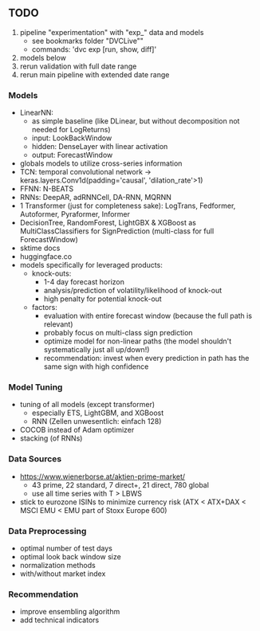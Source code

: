 ## TODO
1. pipeline "experimentation" with "exp_" data and models
    - see bookmarks folder "DVCLive""
    - commands: 'dvc exp [run, show, diff]'
2. models below
3. rerun validation with full date range
4. rerun main pipeline with extended date range

### Models
- LinearNN:
    - as simple baseline (like DLinear, but without decomposition not needed for LogReturns)
    - input: LookBackWindow
    - hidden: DenseLayer with linear activation
    - output: ForecastWindow
- globals models to utilize cross-series information
- TCN: temporal convolutional network -> keras.layers.Conv1d(padding='causal', 'dilation_rate'>1)
- FFNN: N-BEATS
- RNNs: DeepAR, adRNNCell, DA-RNN, MQRNN
- 1 Transformer (just for completeness sake): LogTrans, Fedformer, Autoformer, Pyraformer, Informer
- DecisionTree, RandomForest, LightGBX & XGBoost as MultiClassClassifiers for SignPrediction (multi-class for full ForecastWindow)
- sktime docs
- huggingface.co
- models specifically for leveraged products:
    - knock-outs:
        - 1-4 day forecast horizon
        - analysis/prediction of volatility/likelihood of knock-out
        - high penalty for potential knock-out
    - factors:
        - evaluation with entire forecast window (because the full path is relevant)
        - probably focus on multi-class sign prediction
        - optimize model for non-linear paths (the model shouldn't systematically just all up/down!)
        - recommendation: invest when every prediction in path has the same sign with high confidence

### Model Tuning
- tuning of all models (except transformer)
    - especially ETS, LightGBM, and XGBoost
    - RNN (Zellen unwesentlich: einfach 128)
- COCOB instead of Adam optimizer
- stacking (of RNNs)

### Data Sources
- https://www.wienerborse.at/aktien-prime-market/
    - 43 prime, 22 standard, 7 direct+, 21 direct, 780 global
    - use all time series with T > LBWS
- stick to eurozone ISINs to minimize currency risk (ATX < ATX+DAX < MSCI EMU < EMU part of Stoxx Europe 600)

### Data Preprocessing
- optimal number of test days
- optimal look back window size
- normalization methods
- with/without market index

### Recommendation
- improve ensembling algorithm
- add technical indicators